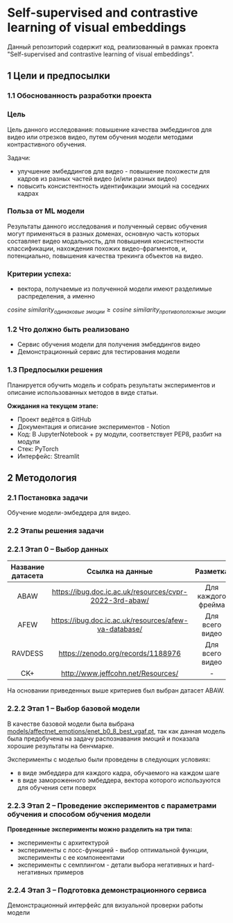 # Self-supervised and contrastive learning of visual embeddings
Данный репозиторий содержит код, реализованный в рамках проекта "Self-supervised and contrastive learning of visual embeddings".

## **1 Цели и предпосылки**
### **1.1 Обоснованность разработки проекта**
### **Цель**
Цель данного исследования: повышение качества эмбеддингов для видео или отрезков видео, путем обучения модели методами контрастивного обучения.

Задачи:
- улучшение эмбеддингов для видео - повышение похожести для кадров из разных частей видео (и/или разных видео)
- повысить консистентность идентификации эмоций на соседних кадрах

### **Польза от ML модели**
Результаты данного исследования и полученный сервис обучения могут применяться в разных доменах, основную часть которых составляет видео модальность, для повышения консистентности классификации, нахождения похожих видео-фрагментов, и, потенциально, повышения качества трекинга объектов на видео.

### **Критерии успеха:**
- вектора, получаемые из полученной модели имеют разделимые распределения, а именно

$$cosine\ similarity_{одинаковые\ эмоции}≥cosine\ similarity_{противоположные\ эмоции}$$

### 1.2 Что должно быть реализовано
- Сервис обучения модели для получения эмбеддингов видео
- Демонстрационный сервис для тестирования модели
### 1.3 Предпосылки решения
Планируется обучить модель и собрать результаты экспериментов и описание использованных методов в виде статьи.

**Ожидания на текущем этапе:**
- Проект ведётся в GitHub
- Документация и описание экспериментов - Notion
- Код: В JupyterNotebook + py модули, соответствует PEP8, разбит на модули
- Стек: PyTorch
- Интерфейс: Streamlit

## **2 Методология**
### **2.1 Постановка задачи**
Обучение модели-эмбеддера для видео.
### **2.2  Этапы решения задачи**
### **2.2.1 Этап 0 – Выбор данных**

|**Название датасета**|**Ссылка на данные**|**Разметка**|**Доступность**|
| :-: | :-: | :-: | :-: |
|ABAW|https://ibug.doc.ic.ac.uk/resources/cvpr-2022-3rd-abaw/|Для каждого фрейма|Доступен|
|AFEW|https://ibug.doc.ic.ac.uk/resources/afew-va-database/|Для всего видео|Доступен|
|RAVDESS|https://zenodo.org/records/1188976|Для всего видео|Доступен|
|CK+|http://www.jeffcohn.net/Resources/|-|Устарел|

На основании приведенных выше критериев был выбран датасет ABAW.

### **2.2.2 Этап 1 – Выбор базовой модели**
В качестве базовой модели была выбрана [models/affectnet_emotions/enet_b0_8_best_vgaf.pt](https://github.com/HSE-asavchenko/face-emotion-recognition/blob/main/models/affectnet_emotions/enet_b0_8_best_vgaf.pt), так как данная модель была предобучена на задачу распознавания эмоций и показала хорошие результаты на бенчмарке.

Эксперименты с моделью были проведены в следующих условиях:
- в виде эмбеддера для каждого кадра, обучаемого на каждом шаге
- в виде замороженного эмбеддера, вектора которого используются для обучения сети поверх 

### **2.2.3 Этап 2 – Проведение экспериментов с параметрами обучения и способом обучения модели**
**Проведенные эксперименты можно разделить на три типа:**
- эксперименты с архитектурой
- эксперименты с лосс-функцией - выбор оптимальной функции, эксперименты с ее компонеентами
- эксперименты с семплингом - детали выбора негативных и hard-негативных примеров
### **2.2.4 Этап 3 – Подготовка демонстрационного сервиса**
Демонстрационный интерфейс для визуальной проверки работы модели





